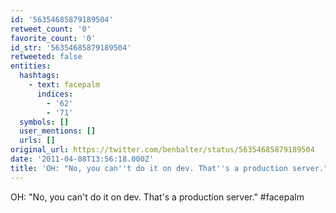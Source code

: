```yaml
---
id: '56354685879189504'
retweet_count: '0'
favorite_count: '0'
id_str: '56354685879189504'
retweeted: false
entities:
  hashtags:
    - text: facepalm
      indices:
        - '62'
        - '71'
  symbols: []
  user_mentions: []
  urls: []
original_url: https://twitter.com/benbalter/status/56354685879189504
date: '2011-04-08T13:56:18.000Z'
title: 'OH: "No, you can''t do it on dev. That''s a production server." #facepalm'
---
```


OH: "No, you can't do it on dev. That's a production server." #facepalm